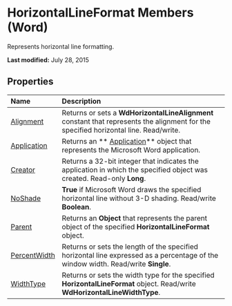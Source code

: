 
# HorizontalLineFormat Members (Word)
Represents horizontal line formatting.

 **Last modified:** July 28, 2015


## Properties



|**Name**|**Description**|
|:-----|:-----|
| [Alignment](5595d4f6-20f1-c13d-bbc0-8753e9bf4bb7.md)|Returns or sets a  **WdHorizontalLineAlignment** constant that represents the alignment for the specified horizontal line. Read/write.|
| [Application](5cbb1807-97ba-1357-00e2-87fd26d3d20f.md)|Returns an  ** [Application](d1cf6f8f-4e88-bf01-93b4-90a83f79cb44.md)** object that represents the Microsoft Word application.|
| [Creator](ecbfac32-9cf2-286d-4c7a-ca74056b8d40.md)|Returns a 32-bit integer that indicates the application in which the specified object was created. Read-only  **Long**.|
| [NoShade](90728761-cdfa-fd2c-db00-44ca78a34017.md)| **True** if Microsoft Word draws the specified horizontal line without 3-D shading. Read/write **Boolean**.|
| [Parent](c6023f6d-3cfc-d03d-1d2c-86bfb3ac7d1f.md)|Returns an  **Object** that represents the parent object of the specified **HorizontalLineFormat** object.|
| [PercentWidth](40c51a99-aeda-9250-bb94-ee983ef3c33c.md)|Returns or sets the length of the specified horizontal line expressed as a percentage of the window width. Read/write  **Single**.|
| [WidthType](41d2ecc7-625e-5a62-8f68-f2982e04c6db.md)|Returns or sets the width type for the specified  **HorizontalLineFormat** object. Read/write **WdHorizontalLineWidthType**.|
